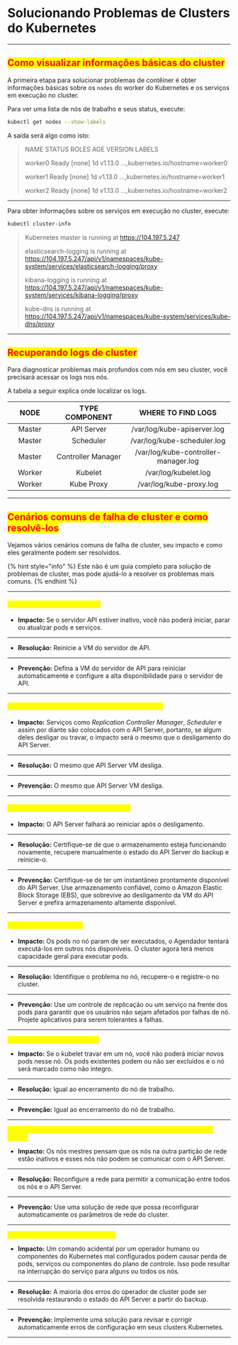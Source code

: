 # Solucionando Problemas de Clusters do Kubernetes

***

## <mark style="color:red;">Como visualizar informações básicas do cluster</mark>

A primeira etapa para solucionar problemas de contêiner é obter informações básicas sobre os `nodes` do worker do Kubernetes e os serviços em execução no cluster.

Para ver uma lista de nós de trabalho e seus status, execute:

```bash
kubectl get nodes --show-labels
```

A saída será algo como isto:

> NAME         STATUS    ROLES        AGE     VERSION         LABELS
>
> worker0      Ready       \[none]        1d         v1.13.0           ...,kubernetes.io/hostname=worker0
>
> worker1       Ready       \[none]        1d         v1.13.0            ...,kubernetes.io/hostname=worker1
>
> worker2       Ready      \[none]        1d          v1.13.0           ...,kubernetes.io/hostname=worker2

***

Para obter informações sobre os serviços em execução no cluster, execute:

```bash
kubectl cluster-info
```

> Kubernetes master is running at https://104.197.5.247
>
> elasticsearch-logging is running at https://104.197.5.247/api/v1/namespaces/kube-system/services/elasticsearch-logging/proxy
>
> kibana-logging is running at https://104.197.5.247/api/v1/namespaces/kube-system/services/kibana-logging/proxy
>
> kube-dns is running at https://104.197.5.247/api/v1/namespaces/kube-system/services/kube-dns/proxy

***

## <mark style="color:red;">**Recuperando logs de cluster**</mark>

Para diagnosticar problemas mais profundos com nós em seu cluster, você precisará acessar os logs nos nós.&#x20;

A tabela a seguir explica onde localizar os logs.

<table><thead><tr><th width="146" align="center">NODE</th><th width="232" align="center">TYPE COMPONENT</th><th width="368" align="center">WHERE TO FIND LOGS</th></tr></thead><tbody><tr><td align="center">Master</td><td align="center">API Server</td><td align="center">/var/log/kube-apiserver.log</td></tr><tr><td align="center">Master</td><td align="center">Scheduler</td><td align="center">/var/log/kube-scheduler.log</td></tr><tr><td align="center">Master</td><td align="center">Controller Manager</td><td align="center">/var/log/kube-controller-manager.log</td></tr><tr><td align="center">Worker</td><td align="center">Kubelet </td><td align="center">/var/log/kubelet.log</td></tr><tr><td align="center">Worker </td><td align="center">Kube Proxy</td><td align="center">/var/log/kube-proxy.log</td></tr></tbody></table>

***

## <mark style="color:red;">**Cenários comuns de falha de cluster e como resolvê-los**</mark>

Vejamos vários cenários comuns de falha de cluster, seu impacto e como eles geralmente podem ser resolvidos.&#x20;

{% hint style="info" %}
Este não é um guia completo para solução de problemas de cluster, mas pode ajudá-lo a resolver os problemas mais comuns.
{% endhint %}

***

#### <mark style="color:yellow;">API Server VM desliga ou falha</mark>

* **Impacto:** Se o servidor API estiver inativo, você não poderá iniciar, parar ou atualizar pods e serviços.

***

* **Resolução:** Reinicie a VM do servidor de API.

***

* **Prevenção:** Defina a VM do servidor de API para reiniciar automaticamente e configure a alta disponibilidade para o servidor de API.

***

#### <mark style="color:yellow;">O serviço do plano de controle é encerrado ou trava</mark>

* **Impacto:** Serviços como _Replication Controller Manager_, _Scheduler_ e assim por diante são colocados com o API Server, portanto, se algum deles desligar ou travar, o impacto será o mesmo que o desligamento do API Server.

***

* **Resolução:** O mesmo que API Server VM desliga.

***

* **Prevenção:** O mesmo que API Server VM desliga.

***

#### <mark style="color:yellow;">Armazenamento do servidor API perdido</mark>

* **Impacto:** O API Server falhará ao reiniciar após o desligamento.

***

* **Resolução:** Certifique-se de que o armazenamento esteja funcionando novamente, recupere manualmente o estado do API Server do backup e reinicie-o.

***

* **Prevenção:** Certifique-se de ter um instantâneo prontamente disponível do API Server. Use armazenamento confiável, como o Amazon Elastic Block Storage (EBS), que sobrevive ao desligamento da VM do API Server e prefira armazenamento altamente disponível.

***

#### <mark style="color:yellow;">Nó de trabalho desligado</mark>

* **Impacto:** Os pods no nó param de ser executados, o Agendador tentará executá-los em outros nós disponíveis. O cluster agora terá menos capacidade geral para executar pods.

***

* **Resolução:** Identifique o problema no nó, recupere-o e registre-o no cluster.

***

* **Prevenção:** Use um controle de replicação ou um serviço na frente dos pods para garantir que os usuários não sejam afetados por falhas de nó. Projete aplicativos para serem tolerantes a falhas.

***

<mark style="color:yellow;">Mau funcionamento do Kubelet</mark>

* **Impacto:** Se o kubelet travar em um nó, você não poderá iniciar novos pods nesse nó. Os pods existentes podem ou não ser excluídos e o nó será marcado como não íntegro.

***

* **Resolução:** Igual ao encerramento do nó de trabalho.

***

* **Prevenção:** Igual ao encerramento do nó de trabalho.

***

<mark style="color:yellow;">Particionamento de rede não planejado Desconectando alguns nós do mestre</mark>

* **Impacto:** Os nós mestres pensam que os nós na outra partição de rede estão inativos e esses nós não podem se comunicar com o API Server.

***

* **Resolução:** Reconfigure a rede para permitir a comunicação entre todos os nós e o API Server.

***

* **Prevenção:** Use uma solução de rede que possa reconfigurar automaticamente os parâmetros de rede do cluster.

***

<mark style="color:yellow;">Erro humano por operador de cluster</mark>

* **Impacto:** Um comando acidental por um operador humano ou componentes do Kubernetes mal configurados podem causar perda de pods, serviços ou componentes do plano de controle. Isso pode resultar na interrupção do serviço para alguns ou todos os nós.

***

* **Resolução:** A maioria dos erros do operador de cluster pode ser resolvida restaurando o estado do API Server a partir do backup.

***

* **Prevenção:** Implemente uma solução para revisar e corrigir automaticamente erros de configuração em seus clusters Kubernetes.

***
